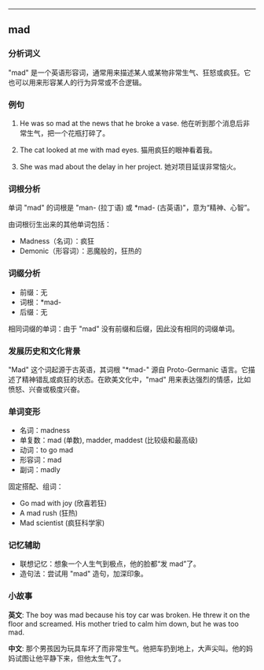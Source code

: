 
---------------
## mad
### 分析词义
"mad" 是一个英语形容词，通常用来描述某人或某物非常生气、狂怒或疯狂。它也可以用来形容某人的行为异常或不合逻辑。

### 例句
1. He was so mad at the news that he broke a vase.
   他在听到那个消息后非常生气，把一个花瓶打碎了。

2. The cat looked at me with mad eyes.
   猫用疯狂的眼神看着我。

3. She was mad about the delay in her project.
   她对项目延误非常恼火。

### 词根分析
单词 "mad" 的词根是 "man- (拉丁语) 或 *mad- (古英语)"，意为“精神、心智”。

由词根衍生出来的其他单词包括：
- Madness（名词）：疯狂
- Demonic（形容词）：恶魔般的，狂热的

### 词缀分析
- 前缀：无
- 词根：*mad-
- 后缀：无

相同词缀的单词：由于 "mad" 没有前缀和后缀，因此没有相同的词缀单词。

### 发展历史和文化背景
"Mad" 这个词起源于古英语，其词根 "*mad-" 源自 Proto-Germanic 语言。它描述了精神错乱或疯狂的状态。在欧美文化中，"mad" 用来表达强烈的情感，比如愤怒、兴奋或极度兴奋。

### 单词变形
- 名词：madness
- 单复数：mad (单数), madder, maddest (比较级和最高级)
- 动词：to go mad
- 形容词：mad
- 副词：madly

固定搭配、组词：
- Go mad with joy (欣喜若狂)
- A mad rush (狂热)
- Mad scientist (疯狂科学家)

### 记忆辅助
- 联想记忆：想象一个人生气到极点，他的脸都“发 mad”了。
- 造句法：尝试用 "mad" 造句，加深印象。

### 小故事
**英文**:
The boy was mad because his toy car was broken. He threw it on the floor and screamed. His mother tried to calm him down, but he was too mad.

**中文**:
那个男孩因为玩具车坏了而非常生气。他把车扔到地上，大声尖叫。他的妈妈试图让他平静下来，但他太生气了。

